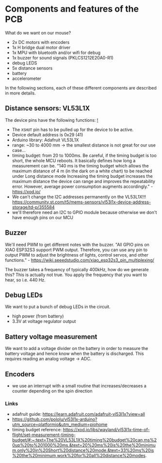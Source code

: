 # Components and features of the PCB

What do we want on our mouse?

- 2x DC motors with encoders
- 1x H bridge dual motor driver
- 1x MPU with bluetooth and/or wifi for debug
- 1x buzzer for sound signals (PKLCS1212E20A0-R1)
- debug LEDS
- 5x distance sensors
- battery
- accelerometer

In the following sections, each of these different components are described in more details.

## Distance sensors: VL53L1X

The device pins have the following functions:
[!](../datasheets/images/vl53l1x-pin-description.png)

- The `XSHUT` pin has to be pulled up for the device to be active.
- Device default address is 0x29 (41)
- Arduino library: Adafruit VL53L1X
- range: ~30 to 4000 mm -> the smallest distance is not great for our use case...
- timing budget: from 20 to 1000ms. Be careful, if the timing budget is too short, the whole MCU reboots. It basically defines how long a measurement can be.
  "140 ms is the timing budget which allows the maximum distance of 4 m (in the dark on a white chart) to be reached under Long distance mode Increasing the timing budget increases the maximum distance the device can range and improves the repeatability error. However, average power consumption augments accordingly." - https://xod.io/
- We can't change the I2C addresses permanently on the VL53L1X!!! https://community.st.com/t5/mems-sensors/vl53l1x-device-address-storage/td-p/355584
- we'll therefore need an I2C to GPIO module because otherwise we don't have enough pins on our MCU

## Buzzer

We'll need PWM to get different notes with the buzzer.
"All GPIO pins on XIAO ESP32S3 support PWM output. Therefore, you can use any pin to output PWM to adjust the brightness of lights, control servos, and other functions." - https://wiki.seeedstudio.com/xiao_esp32s3_pin_multiplexing/

The buzzer takes a frequency of typically 400kHz, how do we generate this? This is actually not true. You apply the frequency that you want to hear, so i.e. 440 Hz.

## Debug LEDs

We want to put a bunch of debug LEDs in the circuit.

- high power (from battery)
- 3.3V at voltage regulator output

## Battery voltage measurement

We want to add a voltage divider on the battery in order to measure the battery voltage and hence know when the battery is discharged. This requires reading an analog voltage -> ADC.

## Encoders

- we use an interrupt with a small routine that increases/decreases a counter depending on the spin direction

### Links

- adafruit guide: https://learn.adafruit.com/adafruit-vl53l1x?view=all
- https://github.com/pololu/vl53l1x-arduino?utm_source=platformio&utm_medium=piohome
- timing budget reference: https://xod.io/libs/wayland/vl53l1x-time-of-flight/set-measurement-timing-budget/#:~:text=The%20VL53L1X%20timing%20budget%20can,ms%20up%20to%201000%20ms.&text=20%20ms%20is%20the%20minimum,only%20in%20Short%20distance%20mode.&text=33%20ms%20is%20the%20minimum,work%20for%20all%20distance%20modes.
